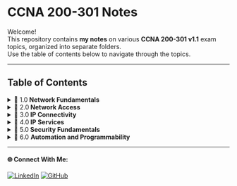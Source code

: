 # CCNA 200-301 Notes

Welcome!   
This repository contains **my notes** on various **CCNA 200-301 v1.1** exam topics, organized into separate folders.   
Use the table of contents below to navigate through the topics.

---

## Table of Contents

<details>
  <summary>📂 1.0<b> Network Fundamentals</b> </summary>
  
  🔗 **1.1** [Explain the role and function of network components](./1.0%20Network%20Fundamentals/readme.md)  
  🔗 **1.2** [Describe characteristics of network topology architectures](./1.0%20Network%20Fundamentals/readme.md)  
  🔗 **1.3** [Compare physical interface and cabling types](./1.0%20Network%20Fundamentals/readme.md)  
  🔗 **1.4** [Identify interface and cable issues (collisions, errors, mismatch duplex, and/or speed)](./1.0%20Network%20Fundamentals/readme.md)  
  🔗 **1.5** [Compare TCP to UDP](./1.0%20Network%20Fundamentals/readme.md)  
  🔗 **1.6** [Configure and verify IPv4 addressing and subnetting](./1.0%20Network%20Fundamentals/readme.md)  
  🔗 **1.7** [Describe private IPv4 addressing](./1.0%20Network%20Fundamentals/readme.md)  
  🔗 **1.8** [Configure and verify IPv6 addressing and prefix](./1.0%20Network%20Fundamentals/readme.md)  
  🔗 **1.9** [Describe IPv6 address types](./1.0%20Network%20Fundamentals/readme.md)  
  🔗 **1.10** [Verify IP parameters for Client OS (Windows, Mac OS, Linux)](./1.0%20Network%20Fundamentals/readme.md)  
  🔗 **1.11** [Describe wireless principles](./1.0%20Network%20Fundamentals/readme.md)  
  🔗 **1.12** [Explain virtualization fundamentals (server virtualization, containers, and VRFs)](./1.0%20Network%20Fundamentals/readme.md)  
  🔗 **1.13** [Describe switching concepts](./1.0%20Network%20Fundamentals/readme.md)  

</details>

<details>
  <summary>📂 2.0<b> Network Access </b></summary>

  🔗 **2.1** [Configure and verify VLANs (normal range) spanning multiple switches](./2.0%20Network%20Access/readme.md)  
  🔗 **2.2** [Configure and verify interswitch connectivity](./2.0%20Network%20Access/readme.md)  
  🔗 **2.3** [Configure and verify Layer 2 discovery protocols (Cisco Discovery Protocol and LLDP)](./2.0%20Network%20Access/readme.md)  
  🔗 **2.4** [Configure and verify (Layer 2/Layer 3) EtherChannel (LACP)](./2.0%20Network%20Access/readme.md)  
  🔗 **2.5** [Interpret basic operations of Rapid PVST+ Spanning Tree Protocol](./2.0%20Network%20Access/readme.md)  
  🔗 **2.6** [Describe Cisco Wireless Architectures and AP modes](./2.0%20Network%20Access/readme.md)  
  🔗 **2.7** [Describe physical infrastructure connections of WLAN components (AP, WLC, access/trunk ports, and LAG)](./2.0%20Network%20Access/readme.md)  
  🔗 2.8 [Describe network device management access (Telnet, SSH, HTTP, HTTPS, console, TACACS+/RADIUS, and cloud managed)](./2.0%20Network%20Access/readme.md)  
  🔗 2.9 [Interpret the wireless LAN GUI configuration for client connectivity, such as WLAN creation, security settings, QoS profiles, and advanced settings](./2.0%20Network%20Access/readme.md)  

</details>

<details>
  <summary>📂 3.0<b> IP Connectivity </b></summary>
  
  🔗 **3.1** [Interpret the components of routing table](./3.0%20IP%20Connectivity/readme.md)  
  🔗 **3.2** [Determine how a router makes a forwarding decision by default](./3.0%20IP%20Connectivity/readme.md)  
  🔗 **3.3** [Configure and verify IPv4 and IPv6 static routing](./3.0%20IP%20Connectivity/readme.md)  
  🔗 **3.4** [Configure and verify single area OSPFv2](./3.0%20IP%20Connectivity/readme.md)  
  🔗 **3.5** [Describe the purpose, functions, and concepts of first hop redundancy protocols](./3.0%20IP%20Connectivity/readme.md)  
  

</details>

<details>
  <summary>📂 4.0<b> IP Services </b></summary>
  
  🔗 **4.1** [Configure and verify inside source NAT using static and pools](./4.0%20IP%20Services/readme.md)  
  🔗 **4.2** [Configure and verify NTP operating in a client and server mode](./4.0%20IP%20Services/readme.md)  
  🔗 **4.3** [Explain the role of DHCP and DNS within the network](./4.0%20IP%20Services/readme.md)  
  🔗 **4.4** [Explain the function of SNMP in network operations](./4.0%20IP%20Services/readme.md)  
  🔗 **4.5** [Describe the use of syslog features including facilities and levels](./4.0%20IP%20Services/readme.md)  
  🔗 **4.6** [Configure and verify DHCP client and relay](./4.0%20IP%20Services/readme.md)  
  🔗 **4.7** [Explain the forwarding per-hop behavior (PHB) for QoS, such as classification, marking, queuing, congestion, policing, and shaping](./4.0%20IP%20Services/readme.md)  
  🔗 **4.8** [Configure network devices for remote access using SSH](./4.0%20IP%20Services/readme.md)  
  🔗 **4.9** [Describe the capabilities and functions of TFTP/FTP in the network](./4.0%20IP%20Services/readme.md)  

</details>

<details>
  <summary>📂 5.0<b> Security Fundamentals </b></summary>
  
  🔗 **5.1** [Define key security concepts (threats, vulnerabilities, exploits, and mitigation techniques)](./5.0%20Security%20Fundamentals/readme.md)  
  🔗 **5.2** [Describe security program elements (user awareness, training, and physical access control)](./5.0%20Security%20Fundamentals/readme.md)  
  🔗 **5.3** [Configure and verify device access control using local passwords](./5.0%20Security%20Fundamentals/readme.md)  
  🔗 **5.4** [Describe security password policies elements, such as management, complexity, and password alternatives (multifactor authentication, certificates, and biometrics)](./5.0%20Security%20Fundamentals/readme.md)  
  🔗 **5.5** [Describe IPsec remote access and site-to-site VPNs](./5.0%20Security%20Fundamentals/readme.md)  
  🔗 **5.6** [Configure and verify access control lists](./5.0%20Security%20Fundamentals/readme.md)  
  🔗 **5.7** [Configure and verify Layer 2 security features (DHCP snooping, dynamic ARP inspection, and port security)](./5.0%20Security%20Fundamentals/readme.md)  
  🔗 **5.8** [Compare authentication, authorization, and accounting concepts](./5.0%20Security%20Fundamentals/readme.md)  
  🔗 **5.9** [Describe wireless security protocols (WPA, WPA2, and WPA3)](./5.0%20Security%20Fundamentals/readme.md)  
  🔗 **5.10** [Configure and verify WLAN within the GUI using WPA2 PSK](./5.0%20Security%20Fundamentals/readme.md)  

</details>

<details>
  <summary>📂 6.0 <b>Automation and Programmability </b></summary>
  
  🔗 **6.1** [Explain how automation impacts network management](./6.0%20Automation%20and%20Programmability/readme.md)  
  🔗 **6.2** [Compare traditional networks with controller-based networking](./6.0%20Automation%20and%20Programmability/readme.md)  
  🔗 **6.3** [Describe controller-based, software defined architecture (overlay, underlay, and fabric)](./6.0%20Automation%20and%20Programmability/readme.md)  
  🔗 **6.4** [Explain AI (generative and predictive) and machine learning in network operations](./6.0%20Automation%20and%20Programmability/readme.md)  
  🔗 **6.5** [Describe characteristics of REST-based APIs (authentication types, CRUD, HTTP verbs, and data encoding)](./6.0%20Automation%20and%20Programmability/readme.md)  
  🔗 **6.6** [Recognize the capabilities of configuration management mechanisms, such as Ansible and Terraform](./6.0%20Automation%20and%20Programmability/readme.md)  
  🔗 **6.7** [Recognize components of JSON-encoded data](./6.0%20Automation%20and%20Programmability/readme.md)  
  

</details>

---

#### 🌐 Connect With Me:
[![LinkedIn](https://img.shields.io/badge/LinkedIn-blue?style=for-the-badge&logo=LinkedIn&link=www.linkedin.com/in/hasnan-asif)](www.linkedin.com/in/hasnan-asif)
[![GitHub](https://img.shields.io/badge/GitHub-gray?style=for-the-badge&logo=Github&link=https://github.com/HasnanAsif)](https://github.com/HasnanAsif)